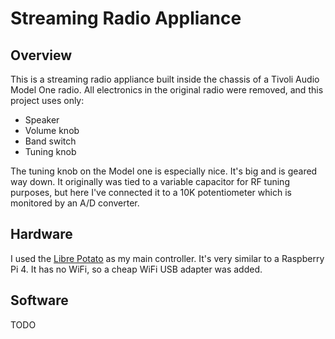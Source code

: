 
# Streaming Radio Appliance

## Overview
This is a streaming radio appliance built inside the chassis of a Tivoli Audio Model One radio.  All electronics in the original radio were removed, and this project uses only:
- Speaker
- Volume knob
- Band switch
- Tuning knob

The tuning knob on the Model one is especially nice. It's big and is geared way down.  It originally was tied to a variable capacitor for RF tuning purposes, but here I've connected it to a 10K potentiometer which is monitored by an A/D converter.

## Hardware
I used the [Libre Potato](https://libre.computer/products/aml-s905x-cc/) as my main controller. It's very similar to a Raspberry Pi 4.  It has no WiFi, so a cheap WiFi USB adapter was added.

## Software
TODO


